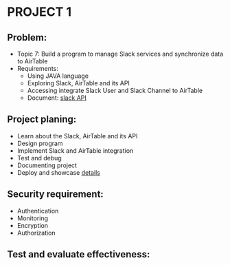 # PROJECT 1
## Problem:
* Topic 7: Build a program to manage Slack services and synchronize data to AirTable
* Requirements:
	* Using JAVA language
	* Exploring Slack, AirTable and its API
	* Accessing integrate Slack User and Slack Channel to AirTable
	* Document: [slack API](https://api.slack.com/methods)

## Project planing:
* Learn about the Slack, AirTable and its API
* Design program
* Implement Slack and AirTable integration
* Test and debug
* Documenting project
* Deploy and showcase
[details](./Figure/Project%20plan%20Topic%207%20-%20Group%2012.pdf)

## Security requirement:
* Authentication
* Monitoring
* Encryption
* Authorization

## Test and evaluate effectiveness:
